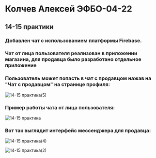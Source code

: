 # Колчев Алексей ЭФБО-04-22

## 14-15 практики

### Добавлен чат с использованием платформы Firebase.
### Чат от лица пользователя реализован в приложении магазина, для продавца было разработано отдельное приложение
### Пользователь может попасть в чат с продавцом нажав на "Чат с продавцом" на странице профиля:

![14-15 практика(5)](https://github.com/user-attachments/assets/319d6299-c681-4d2a-8e7a-501006293749)

### Пример работы чата от лица пользователя:

![14-15 практика](https://github.com/user-attachments/assets/be10e1b7-a544-4251-910a-96ceeca09218)


### Вот так выглядит интерфейс мессенджера для продавца:

![14-15 практика(4)](https://github.com/user-attachments/assets/49bd8e2e-8621-444f-9ac8-af03e6adf6c3)

![14-15 практика(2)](https://github.com/user-attachments/assets/4cc38545-82d3-401f-95fe-b4c6201d8ddf)
